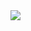 
<!--[![GitHub Streak](http://github-readme-streak-stats.herokuapp.com?user=krzyswys&theme=dark&hide_border=true)](https://git.io/streak-stats)-->
<!-- [![Top Langs](https://github-readme-stats-git-masterrstaa-rickstaa.vercel.app/api/top-langs/?username=krzyswys&hide=css,java,javascript,scss,html&theme=tokyonight)](https://github.com/anuraghazra/github-readme-stats) -->
<img src="https://github-readme-stats.vercel.app/api/top-langs?username=krzyswys&&hide=css,scss,jupyter notebook,html&theme=tokyonight"/>

<!--
**krzyswys/krzyswys** is a ✨ _special_ ✨ repository because its `README.md` (this file) appears on your GitHub profile.

Here are some ideas to get you started:d

- 🔭 I’m currently working on ...
- 🌱 I’m currently learning ...
- 👯 I’m looking to collaborate on ...
- 🤔 I’m looking for help with ...
- 💬 Ask me about ...
- 📫 How to reach me: ...d
- 😄 Pronouns: ...
- ⚡ Fun fact: ...
-->
